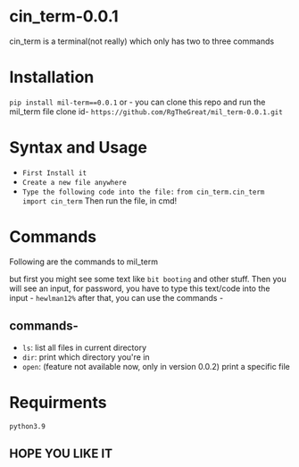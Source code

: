 # cin_term-0.0.1
cin_term is a terminal(not really) which only has two to three commands

# Installation
``pip install mil-term==0.0.1``
or - 
you can clone this repo and run the mil_term file
clone id- ``https://github.com/RgTheGreat/mil_term-0.0.1.git``

# Syntax and Usage
- ``First Install it``
- ``Create a new file anywhere``
- ``Type the following code into the file:``
 ``
from cin_term.cin_term import cin_term
``
 Then run the file, in cmd!
 
 # Commands
 Following are the commands to mil_term

 but first you might see some text like  ``bit booting`` and other stuff. Then you will see an input, for password, you have to type this text/code into the input - ``hewlman12%``
 after that, you can use the commands - 
 ## commands- 
 - ``ls``: list all files in current directory
 - ``dir``: print which directory you're in
 - ``open``: (feature not available now, only in version 0.0.2) print a specific file


# Requirments

``python3.9``

## HOPE YOU LIKE IT
 
 

